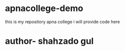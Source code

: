 # apnacollege-demo
this is my repository apna college i will provide code here
</br>
# author- shahzado gul
